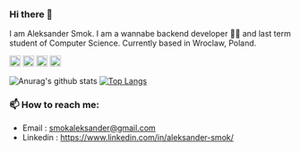 ### Hi there 👋

<!--
**smokaleksander/smokaleksander** is a ✨ _special_ ✨ repository because its `README.md` (this file) appears on your GitHub profile.

Here are some ideas to get you started:

- 🔭 I’m currently working on ...
- 🌱 I’m currently learning ...
- 👯 I’m looking to collaborate on ...
- 🤔 I’m looking for help with ...
- 💬 Ask me about ...
- 📫 How to reach me: ...
- 😄 Pronouns: ...
- ⚡ Fun fact: ...
-->
I am Aleksander Smok. I am a wannabe backend developer 👨‍💻  and last term student of Computer Science. Currently based in Wroclaw, Poland.


<code><img height="20" src="https://raw.githubusercontent.com/github/explore/80688e429a7d4ef2fca1e82350fe8e3517d3494d/topics/javascript/python.png"></code>
<code><img height="20" src="https://raw.githubusercontent.com/github/explore/80688e429a7d4ef2fca1e82350fe8e3517d3494d/topics/react/django.png"></code>
<code><img height="20" src="https://raw.githubusercontent.com/github/explore/80688e429a7d4ef2fca1e82350fe8e3517d3494d/topics/cpp/java.png"></code>
<code><img height="20" src="https://raw.githubusercontent.com/github/explore/80688e429a7d4ef2fca1e82350fe8e3517d3494d/topics/cpp/rails.png"></code>



![Anurag's github stats](https://github-readme-stats.vercel.app/api?username=smokaleksander&show_icons=true&count_private=true&hide=stars&include_all_commits=true&theme=buefy)
[![Top Langs](https://github-readme-stats.vercel.app/api/top-langs/?username=smokaleksander&layout=compact)](https://github.com/anuraghazra/github-readme-stats)


### 📫 How to reach me:
- Email : smokaleksander@gmail.com
- Linkedin : https://www.linkedin.com/in/aleksander-smok/
